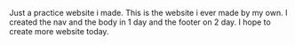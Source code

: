 Just a practice website i made. This is the website i ever made by my own. I created the nav and the body in 1 day and the footer on 2 day. I hope to create more website today.
